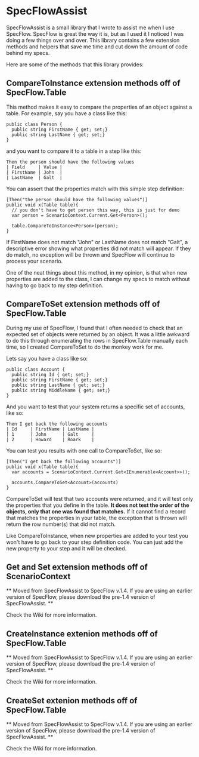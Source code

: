 SpecFlowAssist
========

SpecFlowAssist is a small library that I wrote to assist me when I use SpecFlow.  SpecFlow is great the way it is, but as I used it I noticed I was doing a few things over and over.  This library contains a few extension methods and helpers that save me time and cut down the amount of code behind my specs.

Here are some of the methods that this library provides:

CompareToInstance<T> extension methods off of SpecFlow.Table
---

This method makes it easy to compare the properties of an object against a table. For example, say you have a class like this:

    public class Person {
      public string FirstName { get; set;}
      public string LastName { get; set;}  
    }

and you want to compare it to a table in a step like this:

  
    Then the person should have the following values
    | Field     | Value |
    | FirstName | John  |
    | LastName  | Galt  |

  
You can assert that the properties match with this simple step definition:

  
    [Then("the person should have the following values")]
    public void x(Table table){
      // you don't have to get person this way, this is just for demo
      var person = ScenarioContext.Current.Get<Person>(); 
      
      table.CompareToInstance<Person>(person);
    }

If FirstName does not match "John" or LastName does not match "Galt", a descriptive error showing what properties did not match will appear.  If they do match, no exception will be thrown and SpecFlow will continue to process your scenario.

One of the neat things about this method, in my opinion, is that when new properties are added to the class, I can change my specs to match without having to go back to my step definition.  

CompareToSet<T> extension methods off of SpecFlow.Table
---

During my use of SpecFlow, I found that I often needed to check that an expected set of objects were returned by an object.  It was a little awkward to do this through enumerating the rows in SpecFlow.Table manually each time, so I created CompareToSet<T> to do the monkey work for me.

Lets say you have a class like so:

    public class Account {
      public string Id { get; set;}
      public string FirstName { get; set;}
      public string LastName { get; set;}
      public string MiddleName { get; set;}
    }

And you want to test that your system returns a specific set of accounts, like so:

    Then I get back the following accounts
    | Id     | FirstName | LastName |
    | 1      | John      | Galt     |
    | 2      | Howard    | Roark    |

You can test you results with one call to CompareToSet<T>, like so:

    [Then("I get back the following accounts")]
    public void x(Table table){
      var accounts = ScenarioContext.Current.Get<IEnumerable<Account>>();
      
      accounts.CompareToSet<Account>(accounts)
    }

CompareToSet<T> will test that two accounts were returned, and it will test only the properties that you define in the table.  **It does not test the order of the objects, only that one was found that matches.**  If it cannot find a record that matches the properties in your table, the exception that is thrown will return the row number(s) that did not match.

Like CompareToInstance<T>, when new properties are added to your test you won't have to go back to your step definition code.  You can just add the new property to your step and it will be checked.

Get<T> and Set<T> extension methods off of ScenarioContext
---

** Moved from SpecFlowAssist to SpecFlow v.1.4.  If you are using an earlier version of SpecFlow, please download the pre-1.4 version of SpecFlowAssist. **

Check the Wiki for more information.

CreateInstance<T> extenion methods off of SpecFlow.Table
---

** Moved from SpecFlowAssist to SpecFlow v.1.4.  If you are using an earlier version of SpecFlow, please download the pre-1.4 version of SpecFlowAssist. **

Check the Wiki for more information.

CreateSet<T> extenion methods off of SpecFlow.Table
---

** Moved from SpecFlowAssist to SpecFlow v.1.4.  If you are using an earlier version of SpecFlow, please download the pre-1.4 version of SpecFlowAssist. **

Check the Wiki for more information.